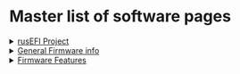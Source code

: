 # Master list of software pages

<details markdown="1"><summary><u>rusEFI Project</u></summary>

* [rusEFI Project Overview](rusEFI-project)

</details>

<details markdown="1"><summary><u>General Firmware info</u></summary>

* [Preferred Code Style](Code-Style)
* [Debug Mode](Debug-Mode)
* [Performance Tracing](Developer-Performance-Tracing)
* [Firmware Downloads](Download)
* [Feature requests](Feature-Requests-the-Feature-Bounty-Program)
* [Feature ideas](I-have-an-idea)
* [How To DFU](HOWTO-DFU)
* [How To Update Firmware](HOWTO-Update-Firmware)
* [How To Upload a Tune](HOWTO-upload-tune)
* [Developing On Linux](Developing-On-Linux)
* [rusEFI Bundle](rusEFI-bundle)

</details>

<details markdown="1"><summary><u>Firmware Features</u></summary>

* See also -> [rusEFI Project Overview](rusEFI-project)
* [FSIO](FSIO)
* [Virtual Simulator](Virtual-simulator)

</details>
